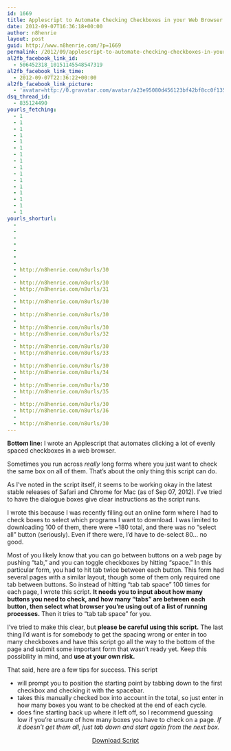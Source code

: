 ```yaml
---
id: 1669
title: Applescript to Automate Checking Checkboxes in your Web Browser
date: 2012-09-07T16:36:18+00:00
author: n8henrie
layout: post
guid: http://www.n8henrie.com/?p=1669
permalink: /2012/09/applescript-to-automate-checking-checkboxes-in-your-web-browser/
al2fb_facebook_link_id:
  - 506452318_10151145548547319
al2fb_facebook_link_time:
  - 2012-09-07T22:36:22+00:00
al2fb_facebook_link_picture:
  - 'avatar=http://0.gravatar.com/avatar/a23e95080d456123bf42bf8cc0f13519?s=96&amp;d=wavatar&amp;r=PG'
dsq_thread_id:
  - 835124490
yourls_fetching:
  - 1
  - 1
  - 1
  - 1
  - 1
  - 1
  - 1
  - 1
  - 1
  - 1
  - 1
  - 1
  - 1
  - 1
  - 1
  - 1
yourls_shorturl:
  - 
  - 
  - 
  - 
  - 
  - 
  - 
  - http://n8henrie.com/n8urls/30
  - 
  - http://n8henrie.com/n8urls/30
  - http://n8henrie.com/n8urls/31
  - 
  - http://n8henrie.com/n8urls/30
  - 
  - http://n8henrie.com/n8urls/30
  - 
  - http://n8henrie.com/n8urls/30
  - http://n8henrie.com/n8urls/32
  - 
  - http://n8henrie.com/n8urls/30
  - http://n8henrie.com/n8urls/33
  - 
  - http://n8henrie.com/n8urls/30
  - http://n8henrie.com/n8urls/34
  - 
  - http://n8henrie.com/n8urls/30
  - http://n8henrie.com/n8urls/35
  - 
  - http://n8henrie.com/n8urls/30
  - http://n8henrie.com/n8urls/36
  - 
  - http://n8henrie.com/n8urls/30
---
```

**Bottom line:** I wrote an Applescript that automates clicking a lot of evenly spaced checkboxes in a web browser.
  
<!--more-->


  
Sometimes you run across _really_ long forms where you just want to check the same box on all of them. That&#8217;s about the only thing this script can do.

As I&#8217;ve noted in the script itself, it seems to be working okay in the latest stable releases of Safari and Chrome for Mac (as of Sep 07, 2012). I&#8217;ve tried to have the dialogue boxes give clear instructions as the script runs.

I wrote this because I was recently filling out an online form where I had to check boxes to select which programs I want to download. I was limited to downloading 100 of them, there were ~180 total, and there was no &#8220;select all&#8221; button (seriously). Even if there were, I&#8217;d have to de-select 80… no good.

Most of you likely know that you can go between buttons on a web page by pushing &#8220;tab,&#8221; and you can toggle checkboxes by hitting &#8220;space.&#8221; In this particular form, you had to hit tab twice between each button. This form had several pages with a similar layout, though some of them only required one tab between buttons. So instead of hitting &#8220;tab tab space&#8221; 100 times for each page, I wrote this script. **It needs you to input about how many buttons you need to check, and how many &#8220;tabs&#8221; are between each button, then select what browser you&#8217;re using out of a list of running processes.** Then it tries to &#8220;tab tab space&#8221; for you.

I&#8217;ve tried to make this clear, but **please be careful using this script.** The last thing I&#8217;d want is for somebody to get the spacing wrong or enter in too many checkboxes and have this script go all the way to the bottom of the page and submit some important form that wasn&#8217;t ready yet. Keep this possibility in mind, and **use at your own risk.**

That said, here are a few tips for success. This script

  * will prompt you to position the starting point by tabbing down to the first checkbox and checking it with the spacebar.
  * takes this manually checked box into account in the total, so just enter in how many boxes you want to be checked at the end of each cycle.
  * does fine starting back up where it left off, so I recommend guessing low if you&#8217;re unsure of how many boxes you have to check on a page. _If it doesn&#8217;t get them all, just tab down and start again from the next box._

<p align="center">
  <a target="_blank" href="http://cl.ly/3m0N3H3O322a">Download Script</a><br />
</p>